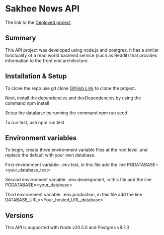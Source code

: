 # **Sakhee News API**

The link to the [Deployed project](https://sakhee-news.onrender.com/)

## Summary

This API project was developed using node.js and postgres. It has a similar functuality of a read world backend service (such as Reddit) that provides information to the front end architecture.

## Installation & Setup

To clone the repo use git clone [GitHub Link](https://github.com/Sakhee89/sakhee-server) to clone the project.

Next, install the dependencies and devDependencies by using the command npm install

Setup the database by running the command npm run seed

To run test, use npm run test

## Environment variables

To begin, create three environment variable files at the root level, and replace the default with your own database.

First environment variable: .env.test, in this file add the line PGDATABASE=<your_database_test>

Second environment variable: .env.development, in this file add the line PGDATABASE=<your_database>

Third environment variable: .env.production, in this file add the line DATABASE_URL=<Your_hosted_URL_database>

## Versions

This API is supported with Node v20.5.0 and Postgres v8.7.3
